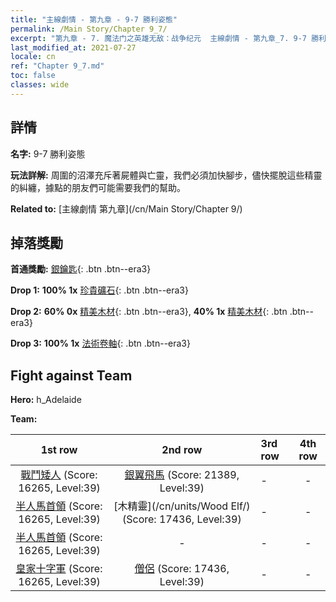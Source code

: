 ```yaml
---
title: "主線劇情 - 第九章 - 9-7 勝利姿態"
permalink: /Main Story/Chapter 9_7/
excerpt: "第九章 - 7. 魔法门之英雄无敌：战争纪元  主線劇情 - 第九章_7. 9-7 勝利姿態"
last_modified_at: 2021-07-27
locale: cn
ref: "Chapter 9_7.md"
toc: false
classes: wide
---
```


## 詳情

 **名字:** 9-7 勝利姿態

 **玩法詳解:** 周圍的沼澤充斥著屍體與亡靈，我們必須加快腳步，儘快擺脫這些精靈的糾纏，據點的朋友們可能需要我們的幫助。

 **Related to:** [主線劇情 第九章](/cn/Main Story/Chapter 9/)

## 掉落獎勵

 **首通獎勵:** [銀鑰匙](/cn/Items/con_693/){: .btn .btn--era3}

 **Drop 1:** **100% 1x** [珍貴礦石](/cn/Items/mat_26/){: .btn .btn--era3}

 **Drop 2:** **60% 0x** [精美木材](/cn/Items/mat_20/){: .btn .btn--era3}, **40% 1x** [精美木材](/cn/Items/mat_20/){: .btn .btn--era3}

 **Drop 3:** **100% 1x** [法術卷軸](/cn/Items/con_694/){: .btn .btn--era3}


## Fight against Team
 **Hero:** h_Adelaide

 **Team:**


  | 1st row | 2nd row | 3rd row | 4th row |
  |:----:|:----:|:----|:----:|
  | [戰鬥矮人](/cn/units/Dwarf/) (Score: 16265, Level:39)  | [銀翼飛馬](/cn/units/Pegasus/) (Score: 21389, Level:39)  | - | - |
  | [半人馬首領](/cn/units/Centaur/) (Score: 16265, Level:39)  | [木精靈](/cn/units/Wood Elf/) (Score: 17436, Level:39)  | - | - |
  | [半人馬首領](/cn/units/Centaur/) (Score: 16265, Level:39)  | - | - | - |
  | [皇家十字軍](/cn/units/Swordsman/) (Score: 16265, Level:39)  | [僧侶](/cn/units/Monk/) (Score: 17436, Level:39)  | - | - |


